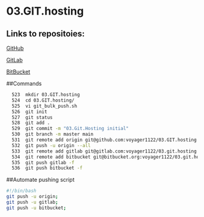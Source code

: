 #	03.GIT.hosting

## Links to repositoies:
[GitHub](https://github.com/voyager1122/sa.it-academy.by/tree/md-sa2-20-22 "GitHub")

[GitLab](https://gitlab.com/voyager1122/03.git.hosting/-/commits/main "GitLab")

[BitBucket](https://bitbucket.org/voyager1122/03.git.hosting/src/main/ "BitBucket")


##Commands
``` bash
  523  mkdir 03.GIT.hosting
  524  cd 03.GIT.hosting/
  525  vi git_bulk_push.sh
  526  git init
  527  git status
  528  git add .
  529  git commit -m "03.Git.Hosting initial"
  530  git branch -m master main
  531  git remote add origin git@github.com:voyager1122/03.GIT.hosting.git
  532  git push -u origin --all
  533  git remote add gitlab git@gitlab.com:voyager1122/03.git.hosting.git
  534  git remote add bitbucket git@bitbucket.org:voyager1122/03.git.hosting.git
  535  git push gitlab -f
  536  git push bitbucket -f
``` 
  
##Automate pushing script
``` bash
#!/bin/bash 
git push -u origin;
git push -u gitlab;
git push -u bitbucket;
```